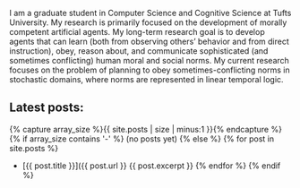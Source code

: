 I am a graduate student in Computer Science and Cognitive Science at Tufts University.  My research is primarily focused on the development of morally competent artificial agents.  My long-term research goal is to develop agents that can learn (both from observing others’ behavior and from direct instruction), obey, reason about, and communicate sophisticated (and sometimes conflicting) human moral and social norms.  My current research focuses on the problem of planning to obey sometimes-conflicting norms in stochastic domains, where norms are represented in linear temporal logic.

## Latest posts:

{% capture array_size %}{{ site.posts | size | minus:1 }}{% endcapture %}
{% if array_size contains '-' %}
(no posts yet)
{% else %}
{% for post in site.posts %}
- [{{ post.title }}]({{ post.url }}
  {{ post.excerpt }}
{% endfor %}
{% endif %}
